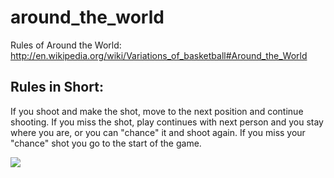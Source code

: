 around_the_world
================

Rules of Around the World:
http://en.wikipedia.org/wiki/Variations_of_basketball#Around_the_World

## Rules in Short: ##
If you shoot and make the shot, move to the next position and continue shooting.
If you miss the shot, play continues with next person and you stay where you are,
or you can "chance" it and shoot again. If you miss your "chance" shot you 
go to the start of the game.


![](https://raw.github.com/chazp/around_the_world/master/pictures/AroundtheWorld.PNG)
